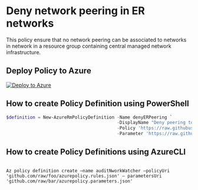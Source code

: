 # Deny network peering in ER networks

This policy ensure that no network peering can be associated to networks in network in a resource group containing central managed network infrastructure.

## Deploy Policy to Azure

[![Deploy to Azure](http://azuredeploy.net/deploybutton.png)](https://portal.azure.com/?feature.customportal=false&microsoft_azure_policy=true#blade/Microsoft_Azure_Policy/CreatePolicyDefinitionBlade)

## How to create Policy Definition using PowerShell

````powershell
$definition = New-AzureRmPolicyDefinition -Name denyERPeering `
                                          -DisplayName "Deny peering to ER network" `
                                          -Policy 'https://raw.githubusercontent.com/Azure/azure-policy-samples/master/samples/Network/no-network-peerings-to-er-network/azurepolicy.rules.json' `
                                          -Parameter 'https://raw.githubusercontent.com/Azure/azure-policy-samples/master/samples/Network/no-network-peerings-to-er-network/azurepolicy.parameters.json'
````

## How to create Policy Definitions using AzureCLI

````cli

Az policy definition create –name auditNworkWatcher –policyUri 'github.com/raw/foo/azurepolicy.rules.json' – parametersUri 'github.com/raw/bar/azurepolicy.parameters.json'

````
